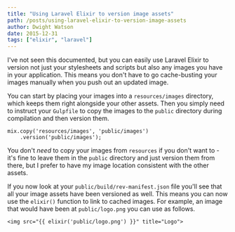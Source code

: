 ```yaml
---
title: "Using Laravel Elixir to version image assets"
path: /posts/using-laravel-elixir-to-version-image-assets
author: Dwight Watson
date: 2015-12-31
tags: ["elixir", "laravel"]
---
```


I've not seen this documented, but you can easily use Laravel Elixir to version not just your stylesheets and scripts but also any images you have in your application. This means you don't have to go cache-busting your images manually when you push out an updated image.

You can start by placing your images into a `resources/images` directory, which keeps them right alongside your other assets. Then you simply need to instruct your `Gulpfile` to copy the images to the `public` directory during compilation and then version them.

    mix.copy('resources/images', 'public/images')
        .version('public/images');

You don't *need* to copy your images from `resources` if you don't want to - it's fine to leave them in the `public` directory and just version them from there, but I prefer to have my image location consistent with the other assets.

If you now look at your `public/build/rev-manifest.json` file you'll see that all your image assets have been versioned as well. This means you can now use the `elixir()` function to link to cached images. For example, an image that would have been at `public/logo.png` you can use as follows.

    <img src="{{ elixir('public/logo.png') }}" title="Logo">
